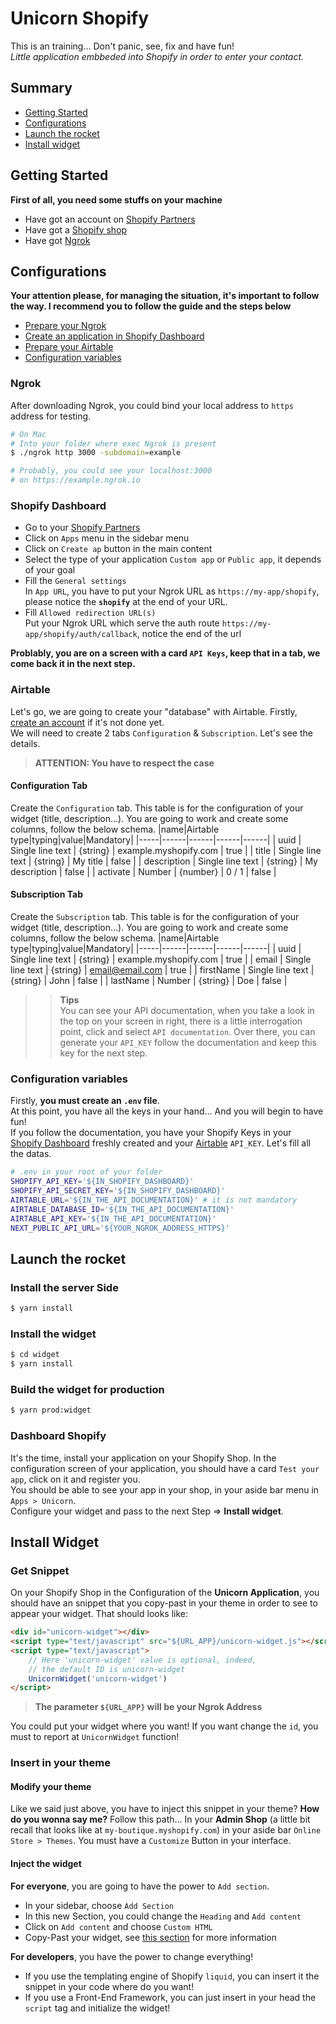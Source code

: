 # Unicorn Shopify
This is an training... Don't panic, see, fix and have fun!   
_Little application embbeded into Shopify in order to enter your contact._

## Summary
- [Getting Started](#getting-started)
- [Configurations](#Configurations)
- [Launch the rocket](#launch-the-rocket)
- [Install widget](#install-widget)

## Getting Started
**First of all, you need some stuffs on your machine**
- Have got an account on [Shopify Partners](https://partners.shopify.com/)
- Have got a [Shopify shop](https://shopify.ca)
- Have got [Ngrok](https://ngrok.com/)

## Configurations
**Your attention please, for managing the situation, it's important to follow the way. I recommend you to follow the guide and the steps below**
- [Prepare your Ngrok](#ngrok)
- [Create an application in Shopify Dashboard](#shopify-dashboard)
- [Prepare your Airtable](#airtable)
- [Configuration variables](#configuration-variables)

### Ngrok
After downloading Ngrok, you could bind your local address to `https` address for testing.
```bash
# On Mac
# Into your folder where exec Ngrok is present
$ ./ngrok http 3000 -subdomain=example

# Probably, you could see your localhost:3000 
# on https://example.ngrok.io
```

### Shopify Dashboard
- Go to your [Shopify Partners](https://partners.shopify.com/)
- Click on `Apps` menu in the sidebar menu
- Click on `Create ap` button in the main content
- Select the type of your application `Custom app` or `Public app`, it depends of your goal
- Fill the `General settings`   
  In `App URL`, you have to put your Ngrok URL as `https://my-app/shopify`, please notice the **`shopify`** at the end of your URL.
- Fill `Allowed redirection URL(s)`   
  Put your Ngrok URL which serve the auth route `https://my-app/shopify/auth/callback`, notice the end of the url

**Problably, you are on a screen with a card `API Keys`, keep that in a tab, we come back it in the next step.**

### Airtable
Let's go, we are going to create your "database" with Airtable. Firstly, [create an account](https://airtable.com/) if it's not done yet.   
We will need to create 2 tabs `Configuration` & `Subscription`. Let's see the details.
> **ATTENTION: You have to respect the case**

#### Configuration Tab
Create the `Configuration` tab. This table is for the configuration of your widget (title, description...). You are going to work and create some columns, follow the below schema.
|name|Airtable type|typing|value|Mandatory|
|-----|------|------|------|------|
| uuid | Single line text | {string} | example.myshopify.com | true |
| title | Single line text | {string} | My title | false |
| description | Single line text | {string} | My description | false |
| activate | Number | {number} | 0 / 1 | false |

#### Subscription Tab
Create the `Subscription` tab. This table is for the configuration of your widget (title, description...). You are going to work and create some columns, follow the below schema.
|name|Airtable type|typing|value|Mandatory|
|-----|------|------|------|------|
| uuid | Single line text | {string} | example.myshopify.com | true |
| email | Single line text | {string} | email@email.com | true |
| firstName | Single line text | {string} | John | false |
| lastName | Number | {string} | Doe | false |

>> **Tips**   
>> You can see your API documentation, when you take a look in the top on your screen in right, there is a little interrogation point, click and select `API documentation`. Over there, you can generate your `API_KEY` follow the documentation and keep this key for the next step.


### Configuration variables
Firstly, **you must create an `.env` file**.   
At this point, you have all the keys in your hand... And you will begin to have fun!  
If you follow the documentation, you have your Shopify Keys in your [Shopify Dashboard](#shopify-dashboard) freshly created and your [Airtable](#airtable) `API_KEY`. Let's fill all the datas. 

```bash
# .env in your root of your folder
SHOPIFY_API_KEY='${IN_SHOPIFY_DASHBOARD}'
SHOPIFY_API_SECRET_KEY='${IN_SHOPIFY_DASHBOARD}'
AIRTABLE_URL='${IN_THE_API_DOCUMENTATION}' # it is not mandatory
AIRTABLE_DATABASE_ID='${IN_THE_API_DOCUMENTATION}'
AIRTABLE_API_KEY='${IN_THE_API_DOCUMENTATION}'
NEXT_PUBLIC_API_URL='${YOUR_NGROK_ADDRESS_HTTPS}'
```

## Launch the rocket
### Install the server Side
```bash
$ yarn install
```

### Install the widget
```bash
$ cd widget
$ yarn install
```

### Build the widget for production
```bash
$ yarn prod:widget
```

### Dashboard Shopify
It's the time, install your application on your Shopify Shop. In the configuration screen of your application, you should have a card `Test your app`, click on it and register you.   
You should be able to see your app in your shop, in your aside bar menu in `Apps > Unicorn`.   
Configure your widget and pass to the next Step => **Install widget**.

## Install Widget
### Get Snippet
On your Shopify Shop in the Configuration of the **Unicorn Application**, you should have an snippet that you copy-past in your theme in order to see to appear your widget. That should looks like:
```html
<div id="unicorn-widget"></div>
<script type="text/javascript" src="${URL_APP}/unicorn-widget.js"></script>
<script type="text/javascript">
    // Here 'unicorn-widget' value is optional, indeed, 
    // the default ID is unicorn-widget
    UnicornWidget('unicorn-widget') 
</script>
```
> **The parameter `${URL_APP}` will be your Ngrok Address**

You could put your widget where you want! If you want change the `id`, you must to report at `UnicornWidget` function!

### Insert in your theme
#### Modify your theme
Like we said just above, you have to inject this snippet in your theme? **How do you wonna say me?** Follow this path... In your **Admin Shop** (a little bit recall that looks like at `my-boutique.myshopify.com`) in your aside bar `Online Store > Themes`. You must have a `Customize` Button in your interface.

#### Inject the widget
**For everyone**, you are going to have the power to `Add section`.
- In your sidebar, choose `Add Section`
- In this new Section, you could change the `Heading` and `Add content`
- Click on `Add content` and choose `Custom HTML`
- Copy-Past your widget, see [this section](#get-snippet) for more information

**For developers**, you have the power to change everything! 
- If you use the templating engine of Shopify `liquid`, you can insert it the snippet in your code where do you want!
- If you use a Front-End Framework, you can just insert in your head the `script` tag and initialize the widget!



